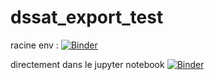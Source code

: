 # dssat_export_test

racine env :
[![Binder](https://mybinder.org/badge_logo.svg)](https://mybinder.org/v2/gh/JulienT01/dssat_export_test_docker/HEAD)


directement dans le jupyter notebook
[![Binder](https://mybinder.org/badge_logo.svg)](https://mybinder.org/v2/gh/JulienT01/dssat_export_test_docker/HEAD?labpath=test_init.ipynb)
 
 
